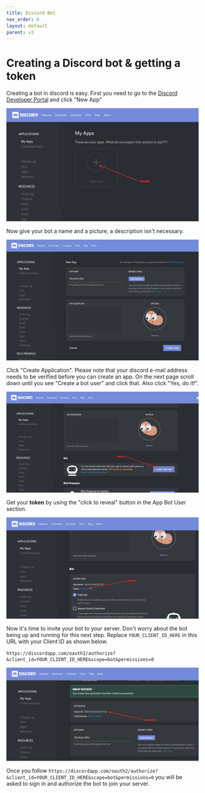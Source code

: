 ```yaml
---
title: Discord Bot
nav_order: 6
layout: default
parent: v3
---
```


# Creating a Discord bot & getting a token


Creating a bot in discord is easy. First you need to go to the [Discord Developer Portal](https://discordapp.com/developers/applications/me) and click "New App"

![](/assets/Screen%20Shot%202017-12-07%20at%2001.55.05.png)

Now give your bot a name and a picture, a description isn't necessary.

![](/assets/Screen%20Shot%202017-12-07%20at%2002.02.19.png)

Click "Create Application". Please note that your discord e-mail address needs to be verified before you can create an app. On the next page scroll down until you see "Create a bot user" and click that. Also click "Yes, do it!".

![](/assets/Screen%20Shot%202017-12-07%20at%2002.09.44.png)

Get your **token** by using the "click to reveal" button in the App Bot User section. 

![](/assets/Screen%20Shot%202017-12-07%20at%2002.12.19.png)

Now it's time to invite your bot to your server. Don't worry about the bot being up and running for this next step. Replace `YOUR_CLIENT_ID_HERE` in this URL with your Client ID as shown below.

```
https://discordapp.com/oauth2/authorize?&client_id=YOUR_CLIENT_ID_HERE&scope=bot&permissions=0
```


![](/assets/Screen%20Shot%202017-12-07%20at%2002.16.33.png)

Once you follow `https://discordapp.com/oauth2/authorize?&client_id=YOUR_CLIENT_ID_HERE&scope=bot&permissions=0` you will be asked to sign in and authorize the bot to join your server.

